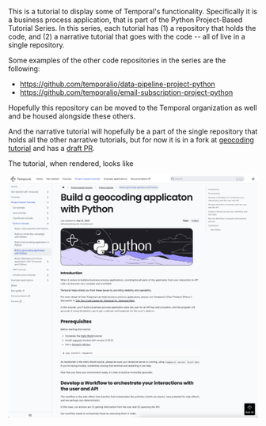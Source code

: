 This is a tutorial to display some of Temporal's functionality.
Specifically it is a business process application, that is part
of the Python Project-Based Tutorial Series.  In this series,
each tutorial has (1) a repository that holds the code, and (2) a narrative
tutorial that goes with the code -- all of live in a single repository.

Some examples of the other code repositories in the series are the following:

- https://github.com/temporalio/data-pipeline-project-python
- https://github.com/temporalio/email-subscription-project-python

Hopefully this repository can be moved to the Temporal organization as well
and be housed alongside these others.

And the narrative tutorial will hopefully be a part of the single repository
that holds all the other narrative tutorials, but for now it is in a fork at
[geocoding tutorial](https://github.com/GSmithApps/temporal-learning/tree/project-based-tutorial-python/docs/tutorials/python)
and has a [draft PR](https://github.com/temporalio/temporal-learning/pull/295).

The tutorial, when rendered, looks like

![Tutorial Screenshot](TutorialScreenshot.png)
